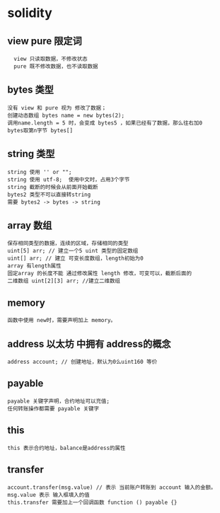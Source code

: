 # solidity
  ## view pure 限定词
      view 只读取数据，不修改状态
      pure 既不修改数据，也不读取数据

  ## bytes 类型
    没有 view 和 pure 视为 修改了数据；
    创建动态数组 bytes name = new bytes(2);
    调用name.length = 5 时，会变成 bytes5 ，如果已经有了数据，那么往右加0
    bytes取第n字节 bytes[]

  ## string 类型
    string 使用 '' or "";
    string 使用 utf-8;  使用中文时，占用3个字节
    string 截断的时候会从前面开始截断
    bytes2 类型不可以直接转string
    需要 bytes2 -> bytes -> string

  ## array 数组
    保存相同类型的数据，连续的区域，存储相同的类型
    uint[5] arr; // 建立一个5 uint 类型的固定数组
    uint[] arr; // 建立 可变长度数组，length初始为0
    array 有length属性
    固定array 的长度不能 通过修改属性 length 修改，可变可以，截断后面的
    二维数组 uint[2][3] arr; //建立二维数组

  ## memory
    函数中使用 new时，需要声明加上 memory。

  ## address 以太坊 中拥有 address的概念
    address account; // 创建地址，默认为0么uint160 等价

  ## payable
    payable 关键字声明，合约地址可以充值;
    任何转账操作都需要 payable 关键字

  ## this
    this 表示合约地址，balance是address的属性

  ## transfer
    account.transfer(msg.value) // 表示 当前账户转账到 account 输入的金额。
    msg.value 表示 输入框填入的值
    this.transfer 需要加上一个回调函数 function () payable {}

  ## 